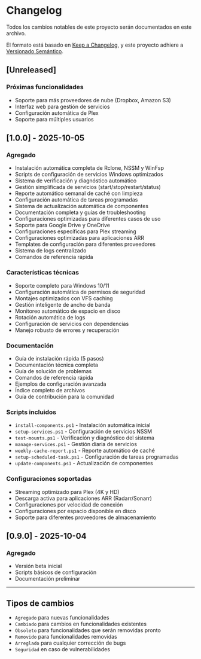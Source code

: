 # Changelog

Todos los cambios notables de este proyecto serán documentados en este archivo.

El formato está basado en [Keep a Changelog](https://keepachangelog.com/es-ES/1.0.0/),
y este proyecto adhiere a [Versionado Semántico](https://semver.org/lang/es/).

## [Unreleased]

### Próximas funcionalidades
- Soporte para más proveedores de nube (Dropbox, Amazon S3)
- Interfaz web para gestión de servicios
- Configuración automática de Plex
- Soporte para múltiples usuarios

## [1.0.0] - 2025-10-05

### Agregado
- Instalación automática completa de Rclone, NSSM y WinFsp
- Scripts de configuración de servicios Windows optimizados
- Sistema de verificación y diagnóstico automático
- Gestión simplificada de servicios (start/stop/restart/status)
- Reporte automático semanal de caché con limpieza
- Configuración automática de tareas programadas
- Sistema de actualización automática de componentes
- Documentación completa y guías de troubleshooting
- Configuraciones optimizadas para diferentes casos de uso
- Soporte para Google Drive y OneDrive
- Configuraciones específicas para Plex streaming
- Configuraciones optimizadas para aplicaciones ARR
- Templates de configuración para diferentes proveedores
- Sistema de logs centralizado
- Comandos de referencia rápida

### Características técnicas
- Soporte completo para Windows 10/11
- Configuración automática de permisos de seguridad
- Montajes optimizados con VFS caching
- Gestión inteligente de ancho de banda
- Monitoreo automático de espacio en disco
- Rotación automática de logs
- Configuración de servicios con dependencias
- Manejo robusto de errores y recuperación

### Documentación
- Guía de instalación rápida (5 pasos)
- Documentación técnica completa
- Guía de solución de problemas
- Comandos de referencia rápida
- Ejemplos de configuración avanzada
- Índice completo de archivos
- Guía de contribución para la comunidad

### Scripts incluidos
- `install-components.ps1` - Instalación automática inicial
- `setup-services.ps1` - Configuración de servicios NSSM
- `test-mounts.ps1` - Verificación y diagnóstico del sistema
- `manage-services.ps1` - Gestión diaria de servicios
- `weekly-cache-report.ps1` - Reporte automático de caché
- `setup-scheduled-task.ps1` - Configuración de tareas programadas
- `update-components.ps1` - Actualización de componentes

### Configuraciones soportadas
- Streaming optimizado para Plex (4K y HD)
- Descarga activa para aplicaciones ARR (Radarr/Sonarr)
- Configuraciones por velocidad de conexión
- Configuraciones por espacio disponible en disco
- Soporte para diferentes proveedores de almacenamiento

## [0.9.0] - 2025-10-04

### Agregado
- Versión beta inicial
- Scripts básicos de configuración
- Documentación preliminar

---

## Tipos de cambios

- `Agregado` para nuevas funcionalidades
- `Cambiado` para cambios en funcionalidades existentes
- `Obsoleto` para funcionalidades que serán removidas pronto
- `Removido` para funcionalidades removidas
- `Arreglado` para cualquier corrección de bugs
- `Seguridad` en caso de vulnerabilidades